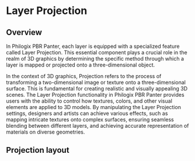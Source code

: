 # Layer Projection


## Overview

In Philogix PBR Panter, each layer is equipped with a specialized feature called Layer Projection. This essential component plays a crucial role in the realm of 3D graphics by determining the specific method through which a layer is mapped or projected onto a three-dimensional object.

In the context of 3D graphics, Projection refers to the process of transforming a two-dimensional image or texture onto a three-dimensional surface. This is fundamental for creating realistic and visually appealing 3D scenes. The Layer Projection functionality in Philogix PBR Panter provides users with the ability to control how textures, colors, and other visual elements are applied to 3D models. By manipulating the Layer Projection settings, designers and artists can achieve various effects, such as mapping intricate textures onto complex surfaces, ensuring seamless blending between different layers, and achieving accurate representation of materials on diverse geometries.

## Projection layout
